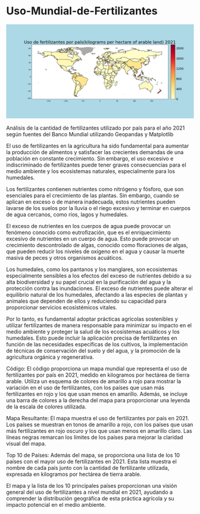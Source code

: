 # Uso-Mundial-de-Fertilizantes

![Uso Mundial de Fertilizantes](https://github.com/selheidi/Uso-Mundial-de-Fertilizantes/blob/main/Uso%20Mundial%20de%20Fertilizantes.png)


Análisis de la cantidad de fertilizantes utilizado por país para el año 2021 según fuentes del Banco Mundial utilizando Geopandas y Matplotlib

El uso de fertilizantes en la agricultura ha sido fundamental para aumentar la producción de alimentos y satisfacer las crecientes demandas de una población en constante crecimiento. Sin embargo, el uso excesivo e indiscriminado de fertilizantes puede tener graves consecuencias para el medio ambiente y los ecosistemas naturales, especialmente para los humedales.

Los fertilizantes contienen nutrientes como nitrógeno y fósforo, que son esenciales para el crecimiento de las plantas. Sin embargo, cuando se aplican en exceso o de manera inadecuada, estos nutrientes pueden lavarse de los suelos por la lluvia o el riego excesivo y terminar en cuerpos de agua cercanos, como ríos, lagos y humedales.

El exceso de nutrientes en los cuerpos de agua puede provocar un fenómeno conocido como eutrofización, que es el enriquecimiento excesivo de nutrientes en un cuerpo de agua. Esto puede provocar un crecimiento descontrolado de algas, conocido como floraciones de algas, que pueden reducir los niveles de oxígeno en el agua y causar la muerte masiva de peces y otros organismos acuáticos.

Los humedales, como los pantanos y los manglares, son ecosistemas especialmente sensibles a los efectos del exceso de nutrientes debido a su alta biodiversidad y su papel crucial en la purificación del agua y la protección contra las inundaciones. El exceso de nutrientes puede alterar el equilibrio natural de los humedales, afectando a las especies de plantas y animales que dependen de ellos y reduciendo su capacidad para proporcionar servicios ecosistémicos vitales.

Por lo tanto, es fundamental adoptar prácticas agrícolas sostenibles y utilizar fertilizantes de manera responsable para minimizar su impacto en el medio ambiente y proteger la salud de los ecosistemas acuáticos y los humedales. Esto puede incluir la aplicación precisa de fertilizantes en función de las necesidades específicas de los cultivos, la implementación de técnicas de conservación del suelo y del agua, y la promoción de la agricultura orgánica y regenerativa.

Código:
El código proporciona un mapa mundial que representa el uso de fertilizantes por país en 2021, medido en kilogramos por hectárea de tierra arable. Utiliza un esquema de colores de amarillo a rojo para mostrar la variación en el uso de fertilizantes, con los países que usan más fertilizantes en rojo y los que usan menos en amarillo. Además, se incluye una barra de colores a la derecha del mapa para proporcionar una leyenda de la escala de colores utilizada.

Mapa Resultante:
El mapa muestra el uso de fertilizantes por país en 2021. Los países se muestran en tonos de amarillo a rojo, con los países que usan más fertilizantes en rojo oscuro y los que usan menos en amarillo claro. Las líneas negras remarcan los límites de los países para mejorar la claridad visual del mapa.

Top 10 de Países:
Además del mapa, se proporciona una lista de los 10 países con el mayor uso de fertilizantes en 2021. Esta lista muestra el nombre de cada país junto con la cantidad de fertilizante utilizada, expresada en kilogramos por hectárea de tierra arable.

El mapa y la lista de los 10 principales países proporcionan una visión general del uso de fertilizantes a nivel mundial en 2021, ayudando a comprender la distribución geográfica de esta práctica agrícola y su impacto potencial en el medio ambiente.


